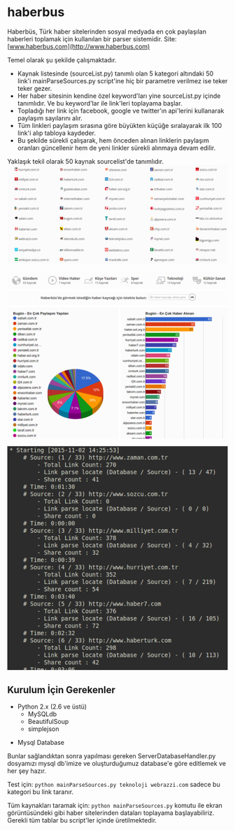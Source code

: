# haberbus
Haberbüs, Türk haber sitelerinden sosyal medyada en çok paylaşılan haberleri toplamak için kullanılan bir parser sistemidir.
Site: [www.haberbus.com](http://www.haberbus.com)

Temel olarak şu şekilde çalışmaktadır.
- Kaynak listesinde (sourceList.py) tanımlı olan 5 kategori altındaki 50 link'i mainParseSources.py script'ine hiç bir parametre verilmez ise teker teker gezer.
- Her haber sitesinin kendine özel keyword'ları yine sourceList.py içinde tanımlıdır. Ve bu keyword'lar ile link'leri toplayama başlar.
- Topladığı her link için facebook, google ve twitter'ın api'lerini kullanarak paylaşım sayılarını alır.
- Tüm linkleri paylaşım sırasına göre büyükten küçüğe sıralayarak ilk 100 link'i alıp tabloya kaydeder.
- Bu şekilde sürekli çalışarak, hem önceden alınan linklerin paylaşım oranları güncellenir hem de yeni linkler sürekli alınmaya devam edilir.

Yaklaşık tekil olarak 50 kaynak sourcelist'de tanımlıdır.
![Kaynak Listesi](/screenshots/sourcelist.png)

![Günlük Toplama sonucu örnek istatisikler](/screenshots/statistics.png)

![Parser Çıktısı](/screenshots/parser.png)

## Kurulum İçin Gerekenler

- Python 2.x (2.6 ve üstü)
	- MySQLdb
	- BeautifulSoup
	- simplejson
* Mysql Database

Bunlar sağlandıktan sonra yapılması gereken ServerDatabaseHandler.py
dosyamızı mysql db'imize ve oluşturduğumuz database'e göre editlemek ve
her şey hazır.

Test için: `python mainParseSources.py teknoloji webrazzi.com` sadece bu kategori bu link taranır.

Tüm kaynakları taramak için: `python mainParseSources.py` komutu ile ekran görüntüsündeki gibi haber sitelerinden
dataları toplayama başlayabiliriz. Gerekli tüm tablar bu script'ler içinde üretilmektedir.
